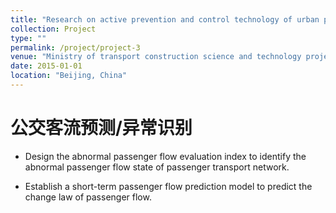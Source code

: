 ```yaml
---
title: "Research on active prevention and control technology of urban passenger transport network security risk"
collection: Project
type: ""
permalink: /project/project-3
venue: "Ministry of transport construction science and technology project"
date: 2015-01-01
location: "Beijing, China"
---
```


公交客流预测/异常识别
======

* Design the abnormal passenger flow evaluation index to identify the abnormal passenger flow state of passenger transport network.

* Establish a short-term passenger flow prediction model to predict the change law of passenger flow.

